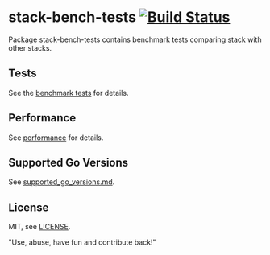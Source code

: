 # stack-bench-tests [![Build Status](https://travis-ci.com/ef-ds/stack-bench-tests.svg?branch=master)](https://travis-ci.com/ef-ds/stack-bench-tests)

Package stack-bench-tests contains benchmark tests comparing [stack](https://github.com/ef-ds/stack) with other stacks.


## Tests
See the [benchmark tests](BENCHMARK_TESTS.md) for details.


## Performance
See [performance](PERFORMANCE.md) for details.

## Supported Go Versions
See [supported_go_versions.md](https://github.com/ef-ds/docs/blob/master/supported_go_versions.md).

## License
MIT, see [LICENSE](LICENSE).

"Use, abuse, have fun and contribute back!"
